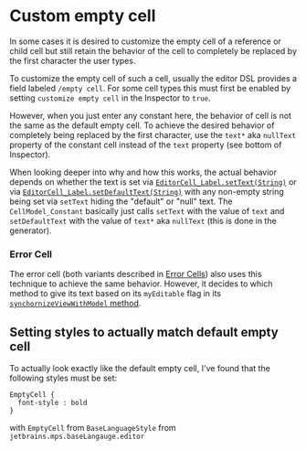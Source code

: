 # Custom empty cell

In some cases it is desired to customize the empty cell of a reference or child cell but still retain the behavior of the cell to completely be replaced by the first character the user types.

To customize the empty cell of such a cell, usually the editor DSL provides a field labeled `/empty cell`. For some cell types this must first be enabled by setting `customize empty cell` in the Inspector to `true`.

However, when you just enter any constant here, the behavior of cell is not the same as the default empty cell.
To achieve the desired behavior of completely being replaced by the first character, use the `text*` aka `nullText` property of the constant cell instead of the `text` property (see bottom of Inspector).

When looking deeper into why and how this works, the actual behavior depends on whether the text is set via [`EditorCell_Label.setText(String)`][setText] or via [`EditorCell_Label.setDefaultText(String)`][setDefaultText] with any non-empty string being set via `setText` hiding the "default" or "null" text.
The `CellModel_Constant` basically just calls `setText` with the value of `text` and `setDefaultText` with the value of `text*` aka `nullText` (this is done in the generator).

[setText]: https://github.com/JetBrains/MPS/blob/7ed0ccb451197c7dc33d9395dbe0dfa74ca96786/editor/editor-runtime/source/jetbrains/mps/nodeEditor/cells/EditorCell_Label.java#L265
[setDefaultText]: https://github.com/JetBrains/MPS/blob/7ed0ccb451197c7dc33d9395dbe0dfa74ca96786/editor/editor-runtime/source/jetbrains/mps/nodeEditor/cells/EditorCell_Label.java#L271

### Error Cell

The error cell (both variants described in [Error Cells](./errorCells.md)) also uses this technique to achieve the same behavior.
However, it decides to which method to give its text based on its `myEditable` flag in its [`synchornizeViewWithModel` method][ErrorCellsynchronizeViewWithModel].

[ErrorCellsynchronizeViewWithModel]: https://github.com/JetBrains/MPS/blob/50a1d67b34f3510097c49cd7f6c590460ed25771/editor/editor-runtime/source/jetbrains/mps/nodeEditor/cells/EditorCell_Error.java#L65

## Setting styles to actually match default empty cell

To actually look exactly like the default empty cell, I've found that the following styles must be set:

```
EmptyCell {
  font-style : bold
}
```
with `EmptyCell` from `BaseLanguageStyle` from `jetbrains.mps.baseLangauge.editor`

